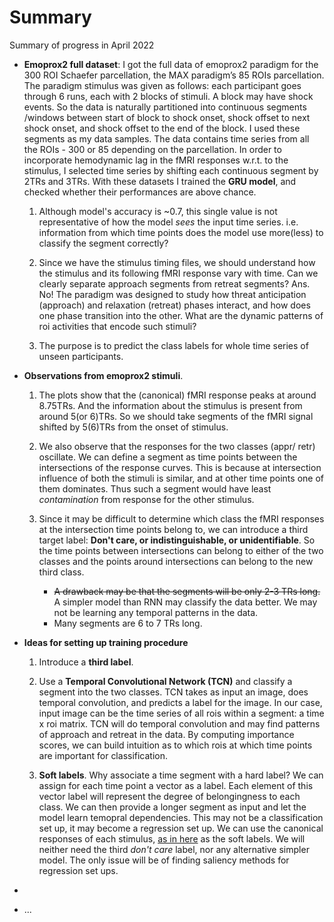 Summary
===============================

Summary of progress in April 2022

- **Emoprox2 full dataset**:
    I got the full data of emoprox2 paradigm for the 300 ROI Schaefer parcellation, the MAX paradigm’s 85 ROIs parcellation. 
    The paradigm stimulus was given as follows: each participant goes through 6 runs, each with 2 blocks of stimuli. A block may have shock events. So the data is naturally partitioned into continuous segments /windows between start of block to shock onset, shock offset to next shock onset, and shock offset to the end of the block. 
    I used these segments as my data samples. The data contains time series from all the ROIs - 300 or 85 depending on the parcellation.
    In order to incorporate hemodynamic lag in the fMRI responses w.r.t. to the stimulus, I selected time series by shifting each continuous segment by 2TRs and 3TRs.
    With these datasets I trained the **GRU model**, and checked whether their performances are above chance.

    1. Although model's accuracy is ~0.7, this single value is not representative of how the model *sees* the input time series. i.e. information from which time points does the model use more(less) to classify the segment correctly?

    2. Since we have the stimulus timing files, we should understand how the stimulus and its following fMRI response vary with time. Can we clearly separate approach segments from retreat segments? Ans. No! The paradigm was designed to study how threat anticipation (approach) and relaxation (retreat) phases interact, and how does one phase transition into the other. What are the dynamic patterns of roi activities that encode such stimuli?

    3. The purpose is to predict the class labels for whole time series of unseen participants.

- **Observations from emoprox2 stimuli**. [](./02-understanding_emoprox2_stimulus.ipynb)
    1. The plots show that the (canonical) fMRI response peaks at around 8.75TRs. And the information about the stimulus is present from around 5(or 6)TRs. So we should take segments of the fMRI signal shifted by 5(6)TRs from the onset of stimulus. 

    2. We also observe that the responses for the two classes (appr/ retr) oscillate. We can define a segment as time points between the intersections of the response curves. This is because at intersection influence of both the stimuli is similar, and at other time points one of them dominates. Thus such a segment would have least *contamination* from response for the other stimulus.

    3. Since it may be difficult to determine which class the fMRI responses at the intersection time points belong to, we can introduce a third target label: **Don't care, or indistinguishable, or unidentifiable**. So the time points between intersections can belong to either of the two classes and the points around intersections can belong to the new third class. 
        - ~~A drawback may be that the segments will be only 2-3 TRs long.~~ A simpler model than RNN may classify the data better. We may not be learning any temporal patterns in the data.
        - Many segments are 6 to 7 TRs long. 

- **Ideas for setting up training procedure**
    1. Introduce a **third label**.

    2. Use a **Temporal Convolutional Network (TCN)** and classify a segment into the two classes. TCN takes as input an image, does temporal convolution, and predicts a label for the image. In our case, input image can be the time series of all rois within a segment: a time x roi matrix. TCN will do temporal convolution and may find patterns of approach and retreat in the data. By computing importance scores, we can build intuition as to which rois at which time points are important for classification. 

    3. **Soft labels**. Why associate a time segment with a hard label? We can assign for each time point a vector as a label. Each element of this vector label will represent the degree of belongingness to each class. We can then provide a longer segment as input and let the model learn temopral dependencies. This may not be a classification set up, it may become a regression set up. We can use the canonical responses of each stimulus, [as in here](./02-understanding_emoprox2_stimulus.ipynb) as the soft labels. We will neither need the third *don't care* label, nor any alternative simpler model. The only issue will be of finding saliency methods for regression set ups.  


- 

- ...
